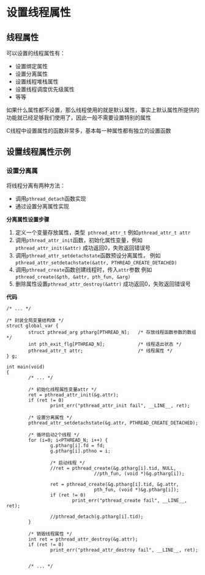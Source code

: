 # 设置线程属性

## 线程属性

可以设置的线程属性有：

- 设置绑定属性
- 设置分离属性
- 设置线程堆栈属性
- 设置线程调度优先级属性
- 等等

如果什么属性都不设置，那么线程使用的就是默认属性，事实上默认属性所提供的功能就已经足够我们使用了，因此一般不需要设置特别的属性

C线程中设置属性的函数非常多，基本每一种属性都有独立的设置函数

## 设置线程属性示例

### 设置分离属

将线程分离有两种方法：
- 调用`pthread_detach`函数实现
- 通过设置分离属性实现

**分离属性设置步骤**

1. 定义一个变量存放属性，类型` pthread_attr_t`
    例如`pthread_attr_t attr`
2. 调用`pthread_attr_init`函数，初始化属性变量，例如`pthread_attr_init(&attr)`
    成功返回0，失败返回错误号
3. 调用`pthread_attr_setdetachstate`函数预设分离属性，
    例如`pthread_attr_setdetachstate(&attr, PTHREAD_CREATE_DETACHED)`
4. 调用`pthread_create`函数创建线程时，传入`attr`参数
    例如`pthread_create(&pth, &attr, pth_fun, &arg)`
5. 删除属性设置`pthread_attr_destroy(&attr)`
    成功返回0，失败返回错误号

**代码**

```
/* ... */

/* 封装全局变量结构体 */
struct global_var {
        struct pthread_arg ptharg[PTHREAD_N];   /* 存放线程函数参数的数组 */
        int pth_exit_flg[PTHREAD_N];            /* 线程退出状态 */
        pthread_attr_t attr;                    /* 线程属性 */
} g;

int main(void)
{
        /* ... */

        /* 初始化线程属性变量attr */
        ret = pthread_attr_init(&g.attr);
        if (ret != 0)
                print_err("pthread_attr_init fail", __LINE__, ret);

        /* 设置分离属性 */
        pthread_attr_setdetachstate(&g.attr, PTHREAD_CREATE_DETACHED);

        /* 循环启动2个线程 */
        for (i=0; i<PTHREAD_N; i++) {
                g.ptharg[i].fd = fd;
                g.ptharg[i].pthno = i;

                /* 启动线程 */
                //ret = pthread_create(&g.ptharg[i].tid, NULL,
                                //pth_fun, (void *)&g.ptharg[i]);

                ret = pthread_create(&g.ptharg[i].tid, &g.attr,
                                pth_fun, (void *)&g.ptharg[i]);
                if (ret != 0)
                        print_err("pthread_create fail", __LINE__, ret);

                //pthread_detach(g.ptharg[i].tid);
        }

        /* 销毁线程属性 */
        int ret = pthread_attr_destroy(&g.attr);
        if (ret != 0)
                print_err("pthread_attr_destroy fail", __LINE__, ret);


        /* ... */
```
